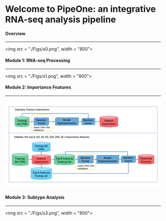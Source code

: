 # Welcome to PipeOne: an integrative RNA-seq analysis pipeline

#### Overview

----

<img src = "./Figs/s0.png", width = "800">

#### Module 1: RNA-seq Processing

-----

<img src = "./Figs/s1.png", width = "800">


#### Module 2: Importance Features

-----

<img src = "./Figs/s2.png">


#### Module 3: Subtype Analysis

----------

<img src = "./Figs/s3.png", width = "800">
